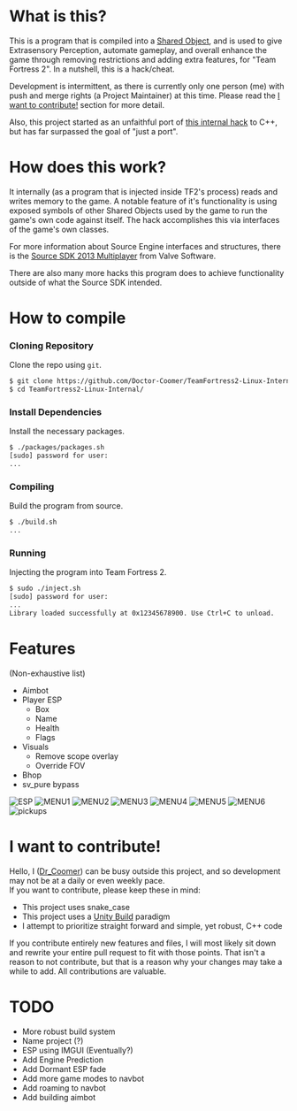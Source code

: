 # What is this?
This is a program that is compiled into a [Shared Object](https://en.wikipedia.org/wiki/Shared_library), and is used to give Extrasensory Perception, automate gameplay, and overall enhance the game through removing restrictions and adding extra features, for "Team Fortress 2". In a nutshell, this is a hack/cheat.  
  
Development is intermittent, as there is currently only one person (me) with push and merge rights (a Project Maintainer) at this time. Please read the [I want to contribute!](#-i-want-to-contribute!) section for more detail.
  
Also, this project started as an unfaithful port of [this internal hack](https://github.com/faluthe/tf_c) to C++, but has far surpassed the goal of "just a port".  

# How does this work?
It internally (as a program that is injected inside TF2's process) reads and writes memory to the game. A notable feature of it's functionality is using exposed symbols of other Shared Objects used by the game to run the game's own code against itself. The hack accomplishes this via interfaces of the game's own classes.  
  
For more information about Source Engine interfaces and structures, there is the [Source SDK 2013 Multiplayer](https://github.com/ValveSoftware/source-sdk-2013) from Valve Software.  
  
There are also many more hacks this program does to achieve functionality outside of what the Source SDK intended.  

# How to compile
### Cloning Repository
Clone the repo using `git`.  

```bash
$ git clone https://github.com/Doctor-Coomer/TeamFortress2-Linux-Internal.git
$ cd TeamFortress2-Linux-Internal/
```

### Install Dependencies
Install the necessary packages.  
```bash
$ ./packages/packages.sh
[sudo] password for user:
...
```

### Compiling
Build the program from source.  
```bash
$ ./build.sh
...
```

### Running
Injecting the program into Team Fortress 2.  
```bash
$ sudo ./inject.sh
[sudo] password for user:
...
Library loaded successfully at 0x12345678900. Use Ctrl+C to unload.
```

# Features
(Non-exhaustive list)
* Aimbot
* Player ESP
  - Box
  - Name
  - Health
  - Flags
* Visuals
  - Remove scope overlay
  - Override FOV
* Bhop
* sv_pure bypass

![ESP](https://r2.e-z.host/bb3dfc85-7f7f-4dcb-8b0b-3a4af0aa57e4/v2a6lpb3ptrdkftd17.png)
![MENU1](https://r2.e-z.host/bb3dfc85-7f7f-4dcb-8b0b-3a4af0aa57e4/ugeypgx5pkunur84ij.png)
![MENU2](https://r2.e-z.host/bb3dfc85-7f7f-4dcb-8b0b-3a4af0aa57e4/nrsxdr0lzebtpvfptd.png)
![MENU3](https://r2.e-z.host/bb3dfc85-7f7f-4dcb-8b0b-3a4af0aa57e4/xt7xrw2e5opbvb0p7n.png)
![MENU4](https://r2.e-z.host/bb3dfc85-7f7f-4dcb-8b0b-3a4af0aa57e4/rofyn5qzedydfh69bh.png)
![MENU5](https://r2.e-z.host/bb3dfc85-7f7f-4dcb-8b0b-3a4af0aa57e4/nvj7733dasulmqankh.png)
![MENU6](https://r2.e-z.host/bb3dfc85-7f7f-4dcb-8b0b-3a4af0aa57e4/jaax53h7g1ayk13das.png)
![pickups](https://r2.e-z.host/bb3dfc85-7f7f-4dcb-8b0b-3a4af0aa57e4/6jhjaiseb021kvef5b.png)

# I want to contribute!
Hello, I ([Dr_Coomer](https://github.com/Doctor-Coomer)) can be busy outside this project, and so development may not be at a daily or even weekly pace.  
If you want to contribute, please keep these in mind:  
- This project uses snake_case
- This project uses a [Unity Build](https://en.wikipedia.org/wiki/Unity_build) paradigm
- I attempt to prioritize straight forward and simple, yet robust, C++ code <!-- a link to a blog explaining my preferred style of "modern C++" should be added here -->

If you contribute entirely new features and files, I will most likely sit down and rewrite your entire pull request to fit with those points. That isn't a reason to not contribute, but that is a reason why your changes may take a while to add. All contributions are valuable.  

# TODO
* More robust build system
* Name project (?)
* ESP using IMGUI (Eventually?)
* Add Engine Prediction
* Add Dormant ESP fade
* Add more game modes to navbot
* Add roaming to navbot
* Add building aimbot
